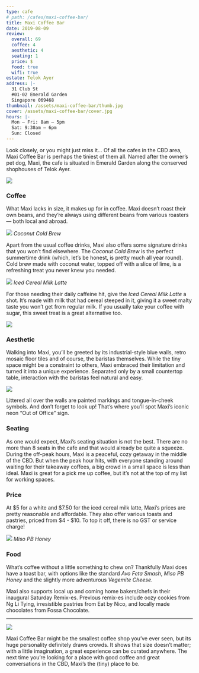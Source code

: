 ```yaml
---
type: cafe
# path: /cafes/maxi-coffee-bar/
title: Maxi Coffee Bar
date: 2019-08-09
review:
  overall: 69
  coffee: 4
  aesthetic: 4
  seating: 1
  price: $
  food: true
  wifi: true
estate: Telok Ayer
address: |-
  31 Club St
  #01-02 Emerald Garden
  Singapore 069468
thumbnail: /assets/maxi-coffee-bar/thumb.jpg
cover: /assets/maxi-coffee-bar/cover.jpg
hours: |-
  Mon – Fri: 8am – 5pm
  Sat: 9:30am – 6pm
  Sun: Closed
---
```


Look closely, or you might just miss it… Of all the cafes in the CBD area, Maxi Coffee Bar is perhaps the tiniest of them all<!--more-->. Named after the owner’s pet dog, Maxi, the cafe is situated in Emerald Garden along the conserved shophouses of Telok Ayer.

![](/assets/maxi-coffee-bar/1.jpg)

### Coffee

What Maxi lacks in size, it makes up for in coffee. Maxi doesn’t roast their own beans, and they’re always using different beans from various roasters — both local and abroad.

![](/assets/maxi-coffee-bar/2.jpg)
_Coconut Cold Brew_

Apart from the usual coffee drinks, Maxi also offers some signature drinks that you won’t find elsewhere. The _Coconut Cold Brew_ is the perfect summertime drink (which, let’s be honest, is pretty much all year round). Cold brew made with coconut water, topped off with a slice of lime, is a refreshing treat you never knew you needed.

![](/assets/maxi-coffee-bar/3.jpg)
_Iced Cereal Milk Latte_

For those needing their daily caffeine hit, give the _Iced Cereal Milk Latte_ a shot. It’s made with milk that had cereal steeped in it, giving it a sweet malty taste you won’t get from regular milk. If you usually take your coffee with sugar, this sweet treat is a great alternative too.

![](/assets/maxi-coffee-bar/4.jpg)

### Aesthetic

Walking into Maxi, you’ll be greeted by its industrial-style blue walls, retro mosaic floor tiles and of course, the baristas themselves. While the tiny space might be a constraint to others, Maxi embraced their limitation and turned it into a unique experience. Separated only by a small countertop table, interaction with the baristas feel natural and easy.

![](/assets/maxi-coffee-bar/5.jpg)

Littered all over the walls are painted markings and tongue-in-cheek symbols. And don’t forget to look up! That’s where you’ll spot Maxi’s iconic neon “Out of Office” sign.

### Seating

As one would expect, Maxi’s seating situation is not the best. There are no more than 8 seats in the cafe and that would already be quite a squeeze. During the off-peak hours, Maxi is a peaceful, cozy getaway in the middle of the CBD. But when the peak hour hits, with everyone standing around waiting for their takeaway coffees, a big crowd in a small space is less than ideal. Maxi is great for a pick me up coffee, but it’s not at the top of my list for working spaces.

### Price

At $5 for a white and $7.50 for the iced cereal milk latte, Maxi’s prices are pretty reasonable and affordable. They also offer various toasts and pastries, priced from $4 - $10. To top it off, there is no GST or service charge!

![](/assets/maxi-coffee-bar/6.jpg)
_Miso PB Honey_

### Food

What’s coffee without a little something to chew on? Thankfully Maxi does have a toast bar, with options like the standard _Avo Feta Smash_, _Miso PB Honey_ and the slightly more adventurous _Vegemite Cheese_.

Maxi also supports local up and coming home bakers/chefs in their inaugural Saturday Remix-es. Previous remix-es include oozy cookies from Ng Li Tying, irresistible pastries from Eat by Nico, and locally made chocolates from Fossa Chocolate.

---

![](/assets/maxi-coffee-bar/7.jpg)

Maxi Coffee Bar might be the smallest coffee shop you’ve ever seen, but its huge personality definitely draws crowds. It shows that size doesn’t matter; with a little imagination, a great experience can be curated anywhere. The next time you’re looking for a place with good coffee and great conversations in the CBD, Maxi’s the (tiny) place to be.

